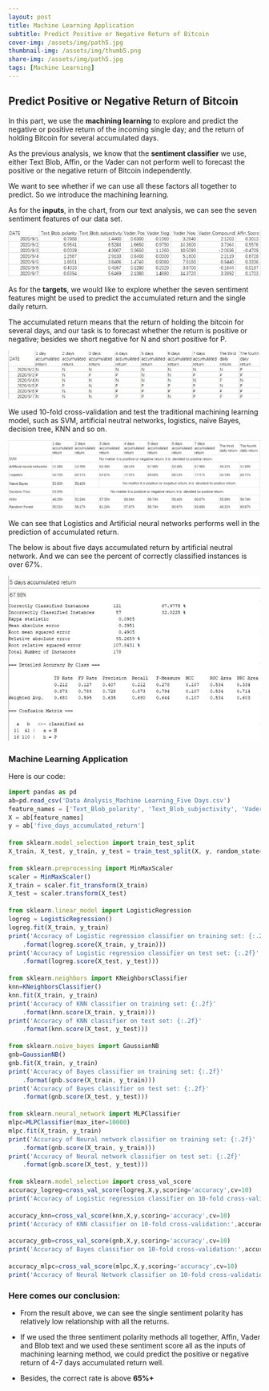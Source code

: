 ```yaml
---
layout: post
title: Machine Learning Application
subtitle: Predict Positive or Negative Return of Bitcoin
cover-img: /assets/img/path5.jpg
thumbnail-img: /assets/img/thumb5.png
share-img: /assets/img/path5.jpg
tags: [Machine Learning]
---
```


## Predict Positive or Negative Return of Bitcoin

In this part, we use the **machining learning** to explore and predict the negative or positive return of the incoming single day; and the return of holding Bitcoin for several accumulated days.

As the previous analysis, we know that the **sentiment classifier** we use, either Text Blob, Affin, or the Vader can not perform well to forecast the positive or the negative return of Bitcoin independently.

We want to see whether if we can use all these factors all together to predict. So we introduce the machining learning.

As for the **inputs**, in the chart, from our text analysis, we can see the seven sentiment features of our data set.

<img src="/assets/img/img51.png"  alt="Seven Sentiment Features" />

As for the **targets**, we would like to explore whether the seven sentiment features might be used to predict the accumulated return and the single daily return.

The accumulated return means that the return of holding the bitcoin for several days, and our task is to forecast whether the return is positive or negative; besides we short negative for N and short positive for P.

<img src="/assets/img/img52.png"  alt="Negative or Positive" />

We used 10-fold cross-validation and test the traditional machining learning model, such as SVM, artificial neutral networks, logistics, naïve Bayes, decision tree, KNN and so on. 

<img src="/assets/img/img53.png"  alt="Machining Learning Model" />

We can see that Logistics and Artificial neural networks performs well in the prediction of accumulated return.

The below is about five days accumulated return by artificial neutral network.  And we can see the percent of correctly classified instances is over 67%.

<img src="/assets/img/img54.png"  alt="Artificial Neutral Network" />

### Machine Learning Application

Here is our code:
```javascript
import pandas as pd
ab=pd.read_csv('Data Analysis_Machine Learning_Five Days.csv')
feature_names = ['Text_Blob_polarity', 'Text_Blob_subjectivity', 'Vader_Pos', 'Vader_Neg','Vader_Compound','Affin_Score']
X = ab[feature_names]
y = ab['five_days_accumulated_return']

from sklearn.model_selection import train_test_split
X_train, X_test, y_train, y_test = train_test_split(X, y, random_state=0)

from sklearn.preprocessing import MinMaxScaler
scaler = MinMaxScaler()
X_train = scaler.fit_transform(X_train)
X_test = scaler.transform(X_test)

from sklearn.linear_model import LogisticRegression
logreg = LogisticRegression()
logreg.fit(X_train, y_train)
print('Accuracy of Logistic regression classifier on training set: {:.2f}'
    .format(logreg.score(X_train, y_train)))
print('Accuracy of Logistic regression classifier on test set: {:.2f}'
    .format(logreg.score(X_test, y_test)))

from sklearn.neighbors import KNeighborsClassifier
knn=KNeighborsClassifier()
knn.fit(X_train, y_train)
print('Accuracy of KNN classifier on training set: {:.2f}'
    .format(knn.score(X_train, y_train)))
print('Accuracy of KNN classifier on test set: {:.2f}'
    .format(knn.score(X_test, y_test)))

from sklearn.naive_bayes import GaussianNB
gnb=GaussianNB()
gnb.fit(X_train, y_train)
print('Accuracy of Bayes classifier on training set: {:.2f}'
    .format(gnb.score(X_train, y_train)))
print('Accuracy of Bayes classifier on test set: {:.2f}'
    .format(gnb.score(X_test, y_test)))

from sklearn.neural_network import MLPClassifier
mlpc=MLPClassifier(max_iter=10000)
mlpc.fit(X_train, y_train)
print('Accuracy of Neural network classifier on training set: {:.2f}'
    .format(gnb.score(X_train, y_train)))
print('Accuracy of Neural network classifier on test set: {:.2f}'
    .format(gnb.score(X_test, y_test)))

from sklearn.model_selection import cross_val_score
accuracy_logreg=cross_val_score(logreg,X,y,scoring='accuracy',cv=10)
print('Accuracy of Logistic regression classifier on 10-fold cross-validation:',accuracy_logreg.mean())

accuracy_knn=cross_val_score(knn,X,y,scoring='accuracy',cv=10)
print('Accuracy of KNN classifier on 10-fold cross-validation:',accuracy_knn.mean())

accuracy_gnb=cross_val_score(gnb,X,y,scoring='accuracy',cv=10)
print('Accuracy of Bayes classifier on 10-fold cross-validation:',accuracy_gnb.mean())

accuracy_mlpc=cross_val_score(mlpc,X,y,scoring='accuracy',cv=10)
print('Accuracy of Neural Network classifier on 10-fold cross-validation:',accuracy_mlpc.mean())
```

### Here comes our conclusion:

- From the result above, we can see the single sentiment polarity has relatively low relationship with all the returns.

- If we used the three sentiment polarity methods all together, Affin, Vader and Blob text and we used these sentiment score all as the inputs of machining learning method, we could predict the positive or negative return of 4-7 days accumulated return well.

- Besides, the correct rate is above **65%+**
